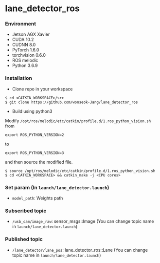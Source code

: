 # lane_detector_ros

### Environment
* Jetson AGX Xavier
* CUDA 10.2
* CUDNN 8.0
* PyTorch 1.6.0
* torchvision 0.6.0
* ROS melodic
* Python 3.6.9

### Installation
* Clone repo in your workspace 
```
$ cd <CATKIN_WORKSPACE>/src
$ git clone https://github.com/wonseok-Jang/lane_detector_ros
```
* Build using python3

Modify ```/opt/ros/melodic/etc/catkin/profile.d/1.ros_python_vision.sh```
from 
```
export ROS_PYTHON_VERSION=2
```
to
```
export ROS_PYTHON_VERSION=3
```
and then source the modified file.
```
$ source /opt/ros/melodic/etc/catkin/profile.d/1.ros_python_vision.sh
$ cd <CATKIN_WORKSPACE> && catkin_make -j <CPU cores>
```

### Set param (In `launch/lane_detector.launch`)
* `model_path`: Weights path

### Subscribed topic
* `/usb_cam/image_raw`: sensor_msgs::Image (You can change topic name in `launch/lane_detector.launch`)

### Published topic
* `/lane_detector/lane_pos`: lane_detector_ros::Lane (You can change topic name in `launch/lane_detector.launch`)




